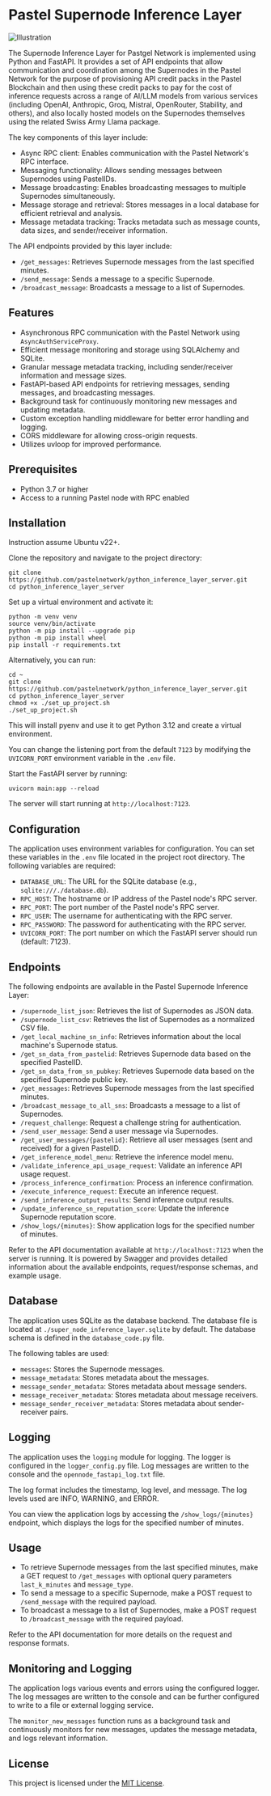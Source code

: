 # Pastel Supernode Inference Layer

![Illustration](https://raw.githubusercontent.com/pastelnetwork/python_inference_layer_server/master/illustration.webp)

The Supernode Inference Layer for Pastgel Network is implemented using Python and FastAPI. It provides a set of API endpoints that allow communication and coordination among the Supernodes in the Pastel Network for the purpose of provisioning API credit packs in the Pastel Blockchain and then using these credit packs to pay for the cost of inference requests across a range of AI/LLM models from various services (including OpenAI, Anthropic, Groq, Mistral, OpenRouter, Stability, and others), and also locally hosted models on the Supernodes themselves using the related Swiss Army Llama package.

The key components of this layer include:

- Async RPC client: Enables communication with the Pastel Network's RPC interface.
- Messaging functionality: Allows sending messages between Supernodes using PastelIDs.
- Message broadcasting: Enables broadcasting messages to multiple Supernodes simultaneously.
- Message storage and retrieval: Stores messages in a local database for efficient retrieval and analysis.
- Message metadata tracking: Tracks metadata such as message counts, data sizes, and sender/receiver information.

The API endpoints provided by this layer include:

- `/get_messages`: Retrieves Supernode messages from the last specified minutes.
- `/send_message`: Sends a message to a specific Supernode.
- `/broadcast_message`: Broadcasts a message to a list of Supernodes.

## Features

- Asynchronous RPC communication with the Pastel Network using `AsyncAuthServiceProxy`.
- Efficient message monitoring and storage using SQLAlchemy and SQLite.
- Granular message metadata tracking, including sender/receiver information and message sizes.
- FastAPI-based API endpoints for retrieving messages, sending messages, and broadcasting messages.
- Background task for continuously monitoring new messages and updating metadata.
- Custom exception handling middleware for better error handling and logging.
- CORS middleware for allowing cross-origin requests.
- Utilizes uvloop for improved performance.

## Prerequisites

- Python 3.7 or higher
- Access to a running Pastel node with RPC enabled

## Installation

Instruction assume Ubuntu v22+.

Clone the repository and navigate to the project directory:

```
git clone https://github.com/pastelnetwork/python_inference_layer_server.git
cd python_inference_layer_server
```

Set up a virtual environment and activate it:

```
python -m venv venv
source venv/bin/activate
python -m pip install --upgrade pip
python -m pip install wheel
pip install -r requirements.txt
```

Alternatively, you can run:

```
cd ~
git clone https://github.com/pastelnetwork/python_inference_layer_server.git
cd python_inference_layer_server
chmod +x ./set_up_project.sh
./set_up_project.sh
```

This will install pyenv and use it to get Python 3.12 and create a virtual environment.

You can change the listening port from the default `7123` by modifying the `UVICORN_PORT` environment variable in the `.env` file.

Start the FastAPI server by running:
```
uvicorn main:app --reload
```

The server will start running at `http://localhost:7123`.

## Configuration

The application uses environment variables for configuration. You can set these variables in the `.env` file located in the project root directory. The following variables are required:

- `DATABASE_URL`: The URL for the SQLite database (e.g., `sqlite:///./database.db`).
- `RPC_HOST`: The hostname or IP address of the Pastel node's RPC server.
- `RPC_PORT`: The port number of the Pastel node's RPC server.
- `RPC_USER`: The username for authenticating with the RPC server.
- `RPC_PASSWORD`: The password for authenticating with the RPC server.
- `UVICORN_PORT`: The port number on which the FastAPI server should run (default: 7123).

## Endpoints

The following endpoints are available in the Pastel Supernode Inference Layer:

- `/supernode_list_json`: Retrieves the list of Supernodes as JSON data.
- `/supernode_list_csv`: Retrieves the list of Supernodes as a normalized CSV file.
- `/get_local_machine_sn_info`: Retrieves information about the local machine's Supernode status.
- `/get_sn_data_from_pastelid`: Retrieves Supernode data based on the specified PastelID.
- `/get_sn_data_from_sn_pubkey`: Retrieves Supernode data based on the specified Supernode public key.
- `/get_messages`: Retrieves Supernode messages from the last specified minutes.
- `/broadcast_message_to_all_sns`: Broadcasts a message to a list of Supernodes.
- `/request_challenge`: Request a challenge string for authentication.
- `/send_user_message`: Send a user message via Supernodes.
- `/get_user_messages/{pastelid}`: Retrieve all user messages (sent and received) for a given PastelID.
- `/get_inference_model_menu`: Retrieve the inference model menu.
- `/validate_inference_api_usage_request`: Validate an inference API usage request.
- `/process_inference_confirmation`: Process an inference confirmation.
- `/execute_inference_request`: Execute an inference request.
- `/send_inference_output_results`: Send inference output results.
- `/update_inference_sn_reputation_score`: Update the inference Supernode reputation score.
- `/show_logs/{minutes}`: Show application logs for the specified number of minutes.

Refer to the API documentation available at `http://localhost:7123` when the server is running. It is powered by Swagger and provides detailed information about the available endpoints, request/response schemas, and example usage.

## Database

The application uses SQLite as the database backend. The database file is located at `./super_node_inference_layer.sqlite` by default. The database schema is defined in the `database_code.py` file.

The following tables are used:

- `messages`: Stores the Supernode messages.
- `message_metadata`: Stores metadata about the messages.
- `message_sender_metadata`: Stores metadata about message senders.
- `message_receiver_metadata`: Stores metadata about message receivers.
- `message_sender_receiver_metadata`: Stores metadata about sender-receiver pairs.

## Logging

The application uses the `logging` module for logging. The logger is configured in the `logger_config.py` file. Log messages are written to the console and the `opennode_fastapi_log.txt` file.

The log format includes the timestamp, log level, and message. The log levels used are INFO, WARNING, and ERROR.

You can view the application logs by accessing the `/show_logs/{minutes}` endpoint, which displays the logs for the specified number of minutes.

## Usage

- To retrieve Supernode messages from the last specified minutes, make a GET request to `/get_messages` with optional query parameters `last_k_minutes` and `message_type`.
- To send a message to a specific Supernode, make a POST request to `/send_message` with the required payload.
- To broadcast a message to a list of Supernodes, make a POST request to `/broadcast_message` with the required payload.

Refer to the API documentation for more details on the request and response formats.

## Monitoring and Logging

The application logs various events and errors using the configured logger. The log messages are written to the console and can be further configured to write to a file or external logging service.

The `monitor_new_messages` function runs as a background task and continuously monitors for new messages, updates the message metadata, and logs relevant information.

## License

This project is licensed under the [MIT License](LICENSE).
